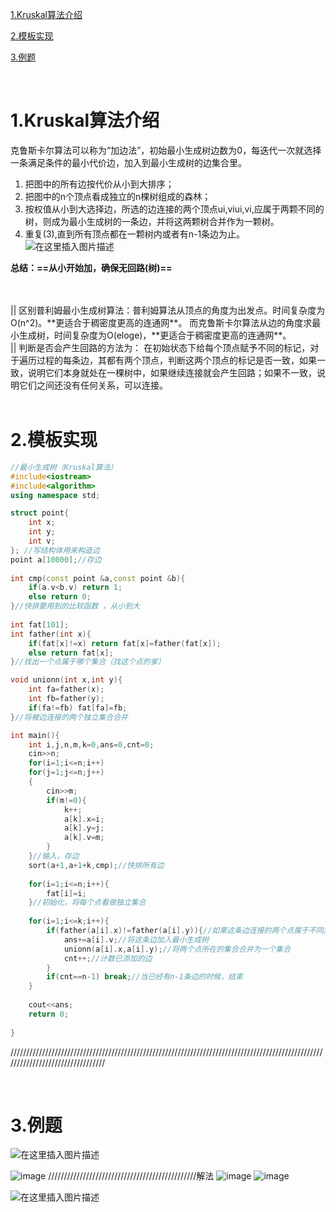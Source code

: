 [1.Kruskal算法介绍](1.Kruskal算法介绍)

[2.模板实现](2.模板实现)

[3.例题](3.例题)

<br/>

# 1.Kruskal算法介绍
克鲁斯卡尔算法可以称为“加边法”，初始最小生成树边数为0，每迭代一次就选择一条满足条件的最小代价边，加入到最小生成树的边集合里。 
1. 把图中的所有边按代价从小到大排序； 
2. 把图中的n个顶点看成独立的n棵树组成的森林； 
3. 按权值从小到大选择边，所选的边连接的两个顶点ui,viui,vi,应属于两颗不同的树，则成为最小生成树的一条边，并将这两颗树合并作为一颗树。 
4. 重复(3),直到所有顶点都在一颗树内或者有n-1条边为止。
![在这里插入图片描述](https://img-blog.csdnimg.cn/20200914103548705.png?#pic_center)

**总结：==从小开始加，确保无回路(树)==**


<br/>
<br/>
|| 区别普利姆最小生成树算法：普利姆算法从顶点的角度为出发点。时间复杂度为O(n^2)。**更适合于稠密度更高的连通网**。
而克鲁斯卡尔算法从边的角度求最小生成树，时间复杂度为O(eloge)，**更适合于稠密度更高的连通网**。

<br/>
|| 判断是否会产生回路的方法为：
在初始状态下给每个顶点赋予不同的标记，对于遍历过程的每条边，其都有两个顶点，判断这两个顶点的标记是否一致，如果一致，说明它们本身就处在一棵树中，如果继续连接就会产生回路；如果不一致，说明它们之间还没有任何关系，可以连接。

<br/>
<br/>

# 2.模板实现
```cpp
//最小生成树（Kruskal算法）
#include<iostream>
#include<algorithm>
using namespace std;

struct point{
    int x;
    int y;
    int v;
}; //写结构体用来构造边 
point a[10000];//存边
 
int cmp(const point &a,const point &b){
    if(a.v<b.v) return 1;
    else return 0;
}//快排要用到的比较函数 ，从小到大
 
int fat[101];
int father(int x){
    if(fat[x]!=x) return fat[x]=father(fat[x]);
    else return fat[x];
}//找出一个点属于哪个集合（找这个点的爹） 

void unionn(int x,int y){
    int fa=father(x);
    int fb=father(y);
    if(fa!=fb) fat[fa]=fb;
}//将被边连接的两个独立集合合并 

int main(){
    int i,j,n,m,k=0,ans=0,cnt=0;
    cin>>n;
    for(i=1;i<=n;i++)
    for(j=1;j<=n;j++)
    {
        cin>>m;
        if(m!=0){
            k++;
            a[k].x=i;
            a[k].y=j;
            a[k].v=m;
        }
    }//输入，存边 
    sort(a+1,a+1+k,cmp);//快排所有边 
    
    for(i=1;i<=n;i++){
        fat[i]=i;
    }//初始化，将每个点看做独立集合 
    
    for(i=1;i<=k;i++){
        if(father(a[i].x)!=father(a[i].y)){//如果这条边连接的两个点属于不同集合 
            ans+=a[i].v;//将这条边加入最小生成树 
            unionn(a[i].x,a[i].y);//将两个点所在的集合合并为一个集合 
            cnt++;//计数已添加的边 
        }
        if(cnt==n-1) break;//当已经有n-1条边的时候，结束 
    }
    
    cout<<ans;
    return 0;
    
}
```
/////////////////////////////////////////////////////////////////////////////////////////////////////////////////////////////////

<br/>


# 3.例题
![在这里插入图片描述](https://img-blog.csdnimg.cn/2020091411260018.png?x-oss-process=image/watermark,type_ZmFuZ3poZW5naGVpdGk,shadow_10,text_aHR0cHM6Ly9ibG9nLmNzZG4ubmV0L2ExMzM1MjkxMjYzMg==,size_16,color_FFFFFF,t_70#pic_center)

![image](https://user-images.githubusercontent.com/50513297/93366530-dff1fd00-f87d-11ea-83a8-467987d70f88.png)
///////////////////////////////////////////////解法
![image](https://user-images.githubusercontent.com/50513297/93366570-ef714600-f87d-11ea-9a43-89c0d48a4628.png)
![image](https://user-images.githubusercontent.com/50513297/93366586-f304cd00-f87d-11ea-9168-416c41ccaf82.png)


![在这里插入图片描述](https://img-blog.csdnimg.cn/20200914112752712.png?#pic_center)





